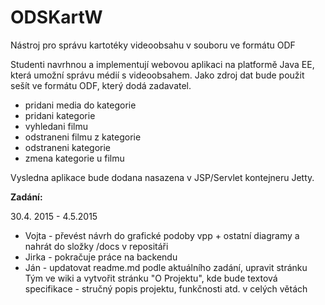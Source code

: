 ﻿# ODSKartW
Nástroj pro správu kartotéky videoobsahu v souboru ve formátu ODF

Studenti navrhnou a implementují webovou aplikaci na platformě Java EE, která umožní správu médií s videoobsahem. Jako zdroj dat bude použit sešít ve formátu ODF, který dodá zadavatel.
<ul>
    <li>pridani media do kategorie</li>
    <li>pridani kategorie</li>
    <li>vyhledani filmu</li>
    <li>odstraneni filmu z kategorie</li>
    <li>odstraneni kategorie</li>
    <li>zmena kategorie u filmu</li>
</ul>
Vysledna aplikace bude dodana nasazena v JSP/Servlet kontejneru Jetty.


<b>Zadání:</b>

30.4. 2015 - 4.5.2015

<ul>
	<li>Vojta - převést návrh do grafické podoby vpp + ostatní diagramy a nahrát do složky /docs v repositáři</li>
	<li>Jirka - pokračuje práce na backendu</li>
	<li>Ján - updatovat readme.md podle aktuálního zadání, upravit stránku Tým ve wiki a vytvořit stránku "O Projektu", kde bude textová specifikace - stručný popis projektu, funkčnosti atd. v celých větách</li>
</ul>